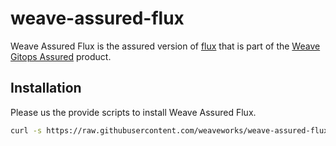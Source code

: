 # weave-assured-flux

Weave Assured Flux is the assured version of [flux](https://fluxcd.io/) that is
part of the [Weave Gitops Assured](https://www.weave.works/product/gitops/) product.

## Installation

Please us the provide scripts to install Weave Assured Flux.

```bash
curl -s https://raw.githubusercontent.com/weaveworks/weave-assured-flux/main/install/flux.sh | sudo bash
```
